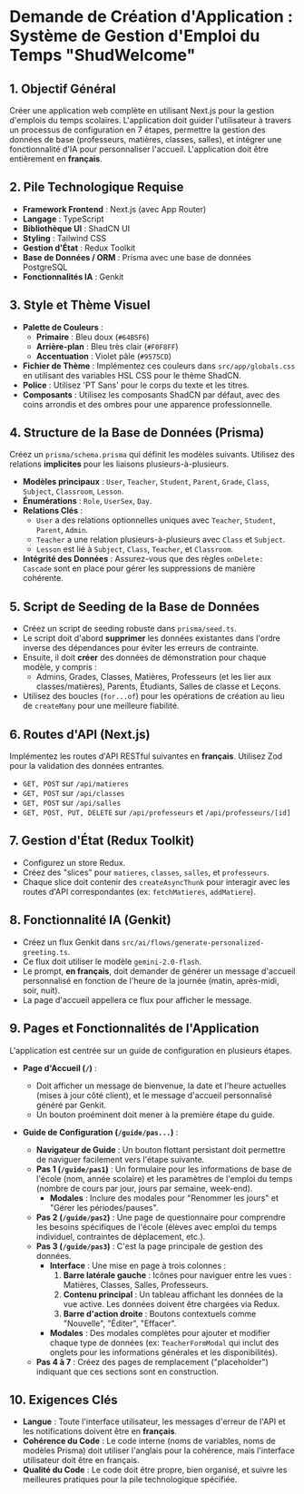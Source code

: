 
# Demande de Création d'Application : Système de Gestion d'Emploi du Temps "ShudWelcome"

## 1. Objectif Général

Créer une application web complète en utilisant Next.js pour la gestion d'emplois du temps scolaires. L'application doit guider l'utilisateur à travers un processus de configuration en 7 étapes, permettre la gestion des données de base (professeurs, matières, classes, salles), et intégrer une fonctionnalité d'IA pour personnaliser l'accueil. L'application doit être entièrement en **français**.

## 2. Pile Technologique Requise

- **Framework Frontend** : Next.js (avec App Router)
- **Langage** : TypeScript
- **Bibliothèque UI** : ShadCN UI
- **Styling** : Tailwind CSS
- **Gestion d'État** : Redux Toolkit
- **Base de Données / ORM** : Prisma avec une base de données PostgreSQL
- **Fonctionnalités IA** : Genkit

## 3. Style et Thème Visuel

- **Palette de Couleurs** :
  - **Primaire** : Bleu doux (`#64B5F6`)
  - **Arrière-plan** : Bleu très clair (`#F0F8FF`)
  - **Accentuation** : Violet pâle (`#9575CD`)
- **Fichier de Thème** : Implémentez ces couleurs dans `src/app/globals.css` en utilisant des variables HSL CSS pour le thème ShadCN.
- **Police** : Utilisez 'PT Sans' pour le corps du texte et les titres.
- **Composants** : Utilisez les composants ShadCN par défaut, avec des coins arrondis et des ombres pour une apparence professionnelle.

## 4. Structure de la Base de Données (Prisma)

Créez un `prisma/schema.prisma` qui définit les modèles suivants. Utilisez des relations **implicites** pour les liaisons plusieurs-à-plusieurs.

- **Modèles principaux** : `User`, `Teacher`, `Student`, `Parent`, `Grade`, `Class`, `Subject`, `Classroom`, `Lesson`.
- **Énumérations** : `Role`, `UserSex`, `Day`.
- **Relations Clés** :
  - `User` a des relations optionnelles uniques avec `Teacher`, `Student`, `Parent`, `Admin`.
  - `Teacher` a une relation plusieurs-à-plusieurs avec `Class` et `Subject`.
  - `Lesson` est lié à `Subject`, `Class`, `Teacher`, et `Classroom`.
- **Intégrité des Données** : Assurez-vous que des règles `onDelete: Cascade` sont en place pour gérer les suppressions de manière cohérente.

## 5. Script de Seeding de la Base de Données

- Créez un script de seeding robuste dans `prisma/seed.ts`.
- Le script doit d'abord **supprimer** les données existantes dans l'ordre inverse des dépendances pour éviter les erreurs de contrainte.
- Ensuite, il doit **créer** des données de démonstration pour chaque modèle, y compris :
  - Admins, Grades, Classes, Matières, Professeurs (et les lier aux classes/matières), Parents, Étudiants, Salles de classe et Leçons.
- Utilisez des boucles (`for...of`) pour les opérations de création au lieu de `createMany` pour une meilleure fiabilité.

## 6. Routes d'API (Next.js)

Implémentez les routes d'API RESTful suivantes en **français**. Utilisez Zod pour la validation des données entrantes.

- `GET, POST` sur `/api/matieres`
- `GET, POST` sur `/api/classes`
- `GET, POST` sur `/api/salles`
- `GET, POST, PUT, DELETE` sur `/api/professeurs` et `/api/professeurs/[id]`

## 7. Gestion d'État (Redux Toolkit)

- Configurez un store Redux.
- Créez des "slices" pour `matieres`, `classes`, `salles`, et `professeurs`.
- Chaque slice doit contenir des `createAsyncThunk` pour interagir avec les routes d'API correspondantes (ex: `fetchMatieres`, `addMatiere`).

## 8. Fonctionnalité IA (Genkit)

- Créez un flux Genkit dans `src/ai/flows/generate-personalized-greeting.ts`.
- Ce flux doit utiliser le modèle `gemini-2.0-flash`.
- Le prompt, **en français**, doit demander de générer un message d'accueil personnalisé en fonction de l'heure de la journée (matin, après-midi, soir, nuit).
- La page d'accueil appellera ce flux pour afficher le message.

## 9. Pages et Fonctionnalités de l'Application

L'application est centrée sur un guide de configuration en plusieurs étapes.

- **Page d'Accueil (`/`)** :
  - Doit afficher un message de bienvenue, la date et l'heure actuelles (mises à jour côté client), et le message d'accueil personnalisé généré par Genkit.
  - Un bouton proéminent doit mener à la première étape du guide.

- **Guide de Configuration (`/guide/pas...`)** :
  - **Navigateur de Guide** : Un bouton flottant persistant doit permettre de naviguer facilement vers l'étape suivante.
  - **Pas 1 (`/guide/pas1`)** : Un formulaire pour les informations de base de l'école (nom, année scolaire) et les paramètres de l'emploi du temps (nombre de cours par jour, jours par semaine, week-end).
    - **Modales** : Inclure des modales pour "Renommer les jours" et "Gérer les périodes/pauses".
  - **Pas 2 (`/guide/pas2`)** : Une page de questionnaire pour comprendre les besoins spécifiques de l'école (élèves avec emploi du temps individuel, contraintes de déplacement, etc.).
  - **Pas 3 (`/guide/pas3`)** : C'est la page principale de gestion des données.
    - **Interface** : Une mise en page à trois colonnes :
      1.  **Barre latérale gauche** : Icônes pour naviguer entre les vues : Matières, Classes, Salles, Professeurs.
      2.  **Contenu principal** : Un tableau affichant les données de la vue active. Les données doivent être chargées via Redux.
      3.  **Barre d'action droite** : Boutons contextuels comme "Nouvelle", "Éditer", "Effacer".
    - **Modales** : Des modales complètes pour ajouter et modifier chaque type de données (ex: `TeacherFormModal` qui inclut des onglets pour les informations générales et les disponibilités).
  - **Pas 4 à 7** : Créez des pages de remplacement ("placeholder") indiquant que ces sections sont en construction.

## 10. Exigences Clés

- **Langue** : Toute l'interface utilisateur, les messages d'erreur de l'API et les notifications doivent être en **français**.
- **Cohérence du Code** : Le code interne (noms de variables, noms de modèles Prisma) doit utiliser l'anglais pour la cohérence, mais l'interface utilisateur doit être en français.
- **Qualité du Code** : Le code doit être propre, bien organisé, et suivre les meilleures pratiques pour la pile technologique spécifiée.
